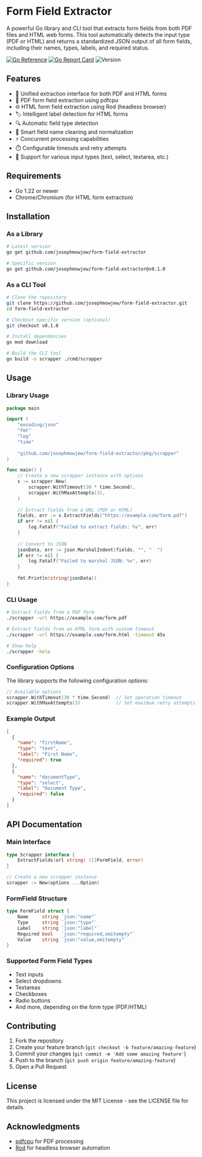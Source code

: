 # Form Field Extractor

A powerful Go library and CLI tool that extracts form fields from both PDF files and HTML web forms. This tool automatically detects the input type (PDF or HTML) and returns a standardized JSON output of all form fields, including their names, types, labels, and required status.

[![Go Reference](https://pkg.go.dev/badge/github.com/josephmowjew/form-field-extractor.svg)](https://pkg.go.dev/github.com/josephmowjew/form-field-extractor)
[![Go Report Card](https://goreportcard.com/badge/github.com/josephmowjew/form-field-extractor)](https://goreportcard.com/report/github.com/josephmowjew/form-field-extractor)
![Version](https://img.shields.io/badge/version-v0.1.1-blue.svg)

## Features

- 🔄 Unified extraction interface for both PDF and HTML forms
- 📄 PDF form field extraction using pdfcpu
- 🌐 HTML form field extraction using Rod (headless browser)
- 🏷️ Intelligent label detection for HTML forms
- 🔍 Automatic field type detection
- 🧹 Smart field name cleaning and normalization
- ⚡ Concurrent processing capabilities
- ⏱️ Configurable timeouts and retry attempts
- 🎯 Support for various input types (text, select, textarea, etc.)

## Requirements

- Go 1.22 or newer
- Chrome/Chromium (for HTML form extraction)

## Installation

### As a Library

```bash
# Latest version
go get github.com/josephmowjew/form-field-extractor

# Specific version
go get github.com/josephmowjew/form-field-extractor@v0.1.0
```

### As a CLI Tool

```bash
# Clone the repository
git clone https://github.com/josephmowjew/form-field-extractor.git
cd form-field-extractor

# Checkout specific version (optional)
git checkout v0.1.0

# Install dependencies
go mod download

# Build the CLI tool
go build -o scrapper ./cmd/scrapper
```

## Usage

### Library Usage

```go
package main

import (
    "encoding/json"
    "fmt"
    "log"
    "time"
    
    "github.com/josephmowjew/form-field-extractor/pkg/scrapper"
)

func main() {
    // Create a new scrapper instance with options
    s := scrapper.New(
        scrapper.WithTimeout(30 * time.Second),
        scrapper.WithMaxAttempts(3),
    )
    
    // Extract fields from a URL (PDF or HTML)
    fields, err := s.ExtractFields("https://example.com/form.pdf")
    if err != nil {
        log.Fatalf("Failed to extract fields: %v", err)
    }
    
    // Convert to JSON
    jsonData, err := json.MarshalIndent(fields, "", "  ")
    if err != nil {
        log.Fatalf("Failed to marshal JSON: %v", err)
    }
    
    fmt.Println(string(jsonData))
}
```

### CLI Usage

```bash
# Extract fields from a PDF form
./scrapper -url https://example.com/form.pdf

# Extract fields from an HTML form with custom timeout
./scrapper -url https://example.com/form.html -timeout 45s

# Show help
./scrapper -help
```

### Configuration Options

The library supports the following configuration options:

```go
// Available options
scrapper.WithTimeout(30 * time.Second)  // Set operation timeout
scrapper.WithMaxAttempts(3)             // Set maximum retry attempts
```

### Example Output

```json
[
  {
    "name": "firstName",
    "type": "text",
    "label": "First Name",
    "required": true
  },
  {
    "name": "documentType",
    "type": "select",
    "label": "Document Type",
    "required": false
  }
]
```

## API Documentation

### Main Interface

```go
type Scrapper interface {
    ExtractFields(url string) ([]FormField, error)
}

// Create a new scrapper instance
scrapper := New(options ...Option)
```

### FormField Structure

```go
type FormField struct {
    Name     string `json:"name"`
    Type     string `json:"type"`
    Label    string `json:"label"`
    Required bool   `json:"required,omitempty"`
    Value    string `json:"value,omitempty"`
}
```

### Supported Form Field Types

- Text inputs
- Select dropdowns
- Textareas
- Checkboxes
- Radio buttons
- And more, depending on the form type (PDF/HTML)

## Contributing

1. Fork the repository
2. Create your feature branch (`git checkout -b feature/amazing-feature`)
3. Commit your changes (`git commit -m 'Add some amazing feature'`)
4. Push to the branch (`git push origin feature/amazing-feature`)
5. Open a Pull Request

## License

This project is licensed under the MIT License - see the LICENSE file for details.

## Acknowledgments

- [pdfcpu](https://github.com/pdfcpu/pdfcpu) for PDF processing
- [Rod](https://github.com/go-rod/rod) for headless browser automation 